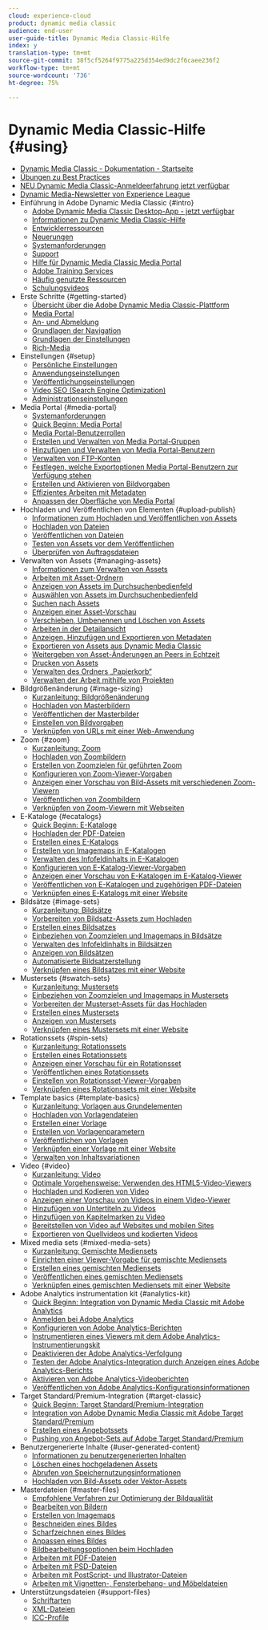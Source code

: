 ```yaml
---
cloud: experience-cloud
product: dynamic media classic
audience: end-user
user-guide-title: Dynamic Media Classic-Hilfe
index: y
translation-type: tm+mt
source-git-commit: 38f5cf5264f9775a225d354ed9dc2f6caee236f2
workflow-type: tm+mt
source-wordcount: '736'
ht-degree: 75%

---
```



# Dynamic Media Classic-Hilfe {#using}

+ [Dynamic Media Classic - Dokumentation - Startseite](home.md)
+ [Übungen zu Best Practices](https://docs.adobe.com/content/help/en/experience-manager-learn/dynamic-media-classic-tutorial/overview.html)
+ [NEU Dynamic Media Classic-Anmeldeerfahrung jetzt verfügbar](new-ui-2020.md)
+ [Dynamic Media-Newsletter von Experience League](dynamic-media-newsletter.md)
+ Einführung in Adobe Dynamic Media Classic {#intro}
   + [Adobe Dynamic Media Classic Desktop-App - jetzt verfügbar](dynamic-media-classic-desktop-app.md)
   + [Informationen zu Dynamic Media Classic-Hilfe](introduction.md)
   + [Entwicklerressourcen](developer-resources.md)
   + [Neuerungen](whats-new.md)
   + [Systemanforderungen](system-requirements.md)
   + [Support](support.md)
   + [Hilfe für Dynamic Media Classic Media Portal](help-dmc-media-portal.md)
   + [Adobe Training Services](training-services.md)
   + [Häufig genutzte Ressourcen](popular-resources.md)
   + [Schulungsvideos](training-videos.md)
+ Erste Schritte {#getting-started}
   + [Übersicht über die Adobe Dynamic Media Classic-Plattform](dmc-platform-overview.md)
   + [Media Portal](media-portal.md)
   + [An- und Abmeldung](signing-out.md)
   + [Grundlagen der Navigation](navigation-basics.md)
   + [Grundlagen der Einstellungen](setup-basics.md)
   + [Rich-Media](rich-media.md)
+ Einstellungen {#setup}
   + [Persönliche Einstellungen](personal-setup.md)
   + [Anwendungseinstellungen](application-setup.md)
   + [Veröffentlichungseinstellungen](publish-setup.md)
   + [Video SEO (Search Engine Optimization)](video-seo-search-engine-optimization.md)
   + [Administrationseinstellungen](administration-setup.md)
+ Media Portal {#media-portal}
   + [Systemanforderungen](system-requirements-1.md)
   + [Quick Beginn: Media Portal](quick-start-media-portal-administration.md)
   + [Media Portal-Benutzerrollen](media-portal-user-roles.md)
   + [Erstellen und Verwalten von Media Portal-Gruppen](creating-media-portal-groups.md)
   + [Hinzufügen und Verwalten von Media Portal-Benutzern](adding-media-portal-users.md)
   + [Verwalten von FTP-Konten](ftp-accounts.md)
   + [Festlegen, welche Exportoptionen Media Portal-Benutzern zur Verfügung stehen](specifying-export-options-available-media.md)
   + [Erstellen und Aktivieren von Bildvorgaben](creating-enabling-image-presets.md)
   + [Effizientes Arbeiten mit Metadaten](making-efficient-metadata.md)
   + [Anpassen der Oberfläche von Media Portal](customizing-media-portal-screen.md)
+ Hochladen und Veröffentlichen von Elementen {#upload-publish}
   + [Informationen zum Hochladen und Veröffentlichen von Assets](about-asset-upload-publish.md)
   + [Hochladen von Dateien](uploading-files.md)
   + [Veröffentlichen von Dateien ](publishing-files.md)
   + [Testen von Assets vor dem Veröffentlichen](testing-assets-making-them-public.md)
   + [Überprüfen von Auftragsdateien](checking-job-files.md)
+ Verwalten von Assets {#managing-assets}
   + [Informationen zum Verwalten von Assets](about-managing-assets.md)
   + [Arbeiten mit Asset-Ordnern](asset-folders.md)
   + [Anzeigen von Assets im Durchsuchenbedienfeld](viewing-assets-browse-panel.md)
   + [Auswählen von Assets im Durchsuchenbedienfeld](selecting-assets-browse-panel.md)
   + [Suchen nach Assets](searching-assets.md)
   + [Anzeigen einer Asset-Vorschau](previewing-asset.md)
   + [Verschieben, Umbenennen und Löschen von Assets](moving-renaming-deleting-assets.md)
   + [Arbeiten in der Detailansicht ](detail-view.md)
   + [Anzeigen, Hinzufügen und Exportieren von Metadaten](viewing-adding-exporting-metadata.md)
   + [Exportieren von Assets aus Dynamic Media Classic](exporting-assets-from-dmc.md)
   + [Weitergeben von Asset-Änderungen an Peers in Echtzeit](sharing-asset-changes-peers-real.md)
   + [Drucken von Assets](printing-assets.md)
   + [Verwalten des Ordners „Papierkorb“](trash-folder.md)
   + [Verwalten der Arbeit mithilfe von Projekten](organizing-projects.md)
+ Bildgrößenänderung {#image-sizing}
   + [Kurzanleitung: Bildgrößenänderung](quick-start-image-sizing.md)
   + [Hochladen von Masterbildern](uploading-master-images.md)
   + [Veröffentlichen der Masterbilder](publishing-master-images.md)
   + [Einstellen von Bildvorgaben](setting-image-presets.md)
   + [Verknüpfen von URLs mit einer Web-Anwendung](linking-urls-web-application.md)
+ Zoom {#zoom}
   + [Kurzanleitung: Zoom](quick-start-zoom.md)
   + [Hochladen von Zoombildern](uploading-zoom-images.md)
   + [Erstellen von Zoomzielen für geführten Zoom](creating-zoom-targets-guided-zoom.md)
   + [Konfigurieren von Zoom-Viewer-Vorgaben](setting-zoom-viewer-presets.md)
   + [Anzeigen einer Vorschau von Bild-Assets mit verschiedenen Zoom-Viewern](previewing-image-assets-different-zoom.md)
   + [Veröffentlichen von Zoombildern](publishing-zoom-images.md)
   + [Verknüpfen von Zoom-Viewern mit Webseiten](linking-zoom-viewers-web-pages.md)
+ E-Kataloge {#ecatalogs}
   + [Quick Beginn: E-Kataloge](quick-start-ecatalog.md)
   + [Hochladen der PDF-Dateien](uploading-pdf-files.md)
   + [Erstellen eines E-Katalogs](creating-ecatalog.md)
   + [Erstellen von Imagemaps in E-Katalogen](creating-ecatalog-image-maps.md)
   + [Verwalten des Infofeldinhalts in E-Katalogen](info-panel-content.md)
   + [Konfigurieren von E-Katalog-Viewer-Vorgaben](setting-ecatalog-viewer-presets.md)
   + [Anzeigen einer Vorschau von E-Katalogen im E-Katalog-Viewer](previewing-ecatalogs-ecatalog-viewer.md)
   + [Veröffentlichen von E-Katalogen und zugehörigen PDF-Dateien](publishing-ecatalogs-associated-pdfs.md)
   + [Verknüpfen eines E-Katalogs mit einer Website](linking-ecatalog-web-page.md)
+ Bildsätze {#image-sets}
   + [Kurzanleitung: Bildsätze](quick-start-image-sets.md)
   + [Vorbereiten von Bildsatz-Assets zum Hochladen](preparing-image-set-assets-upload.md)
   + [Erstellen eines Bildsatzes](creating-image-set.md)
   + [Einbeziehen von Zoomzielen und Imagemaps in Bildsätze](including-zoom-targets-image-maps.md)
   + [Verwalten des Infofeldinhalts in Bildsätzen](info-panel-content-1.md)
   + [Anzeigen von Bildsätzen](viewing-image-sets.md)
   + [Automatisierte Bildsatzerstellung](automated-image-set-generation.md)
   + [Verknüpfen eines Bildsatzes mit einer Website](linking-image-set-web-page.md)
+ Mustersets {#swatch-sets}
   + [Kurzanleitung: Mustersets](quick-start-swatch-sets.md)
   + [Einbeziehen von Zoomzielen und Imagemaps in Mustersets](including-zoom-targets-image-maps-1.md)
   + [Vorbereiten der Musterset-Assets für das Hochladen](preparing-swatch-set-assets-upload.md)
   + [Erstellen eines Mustersets](creating-swatch-set.md)
   + [Anzeigen von Mustersets](viewing-swatch-sets.md)
   + [Verknüpfen eines Mustersets mit einer Website](linking-swatch-set-web-page.md)
+ Rotationssets {#spin-sets}
   + [Kurzanleitung: Rotationssets](quick-start-spin-sets.md)
   + [Erstellen eines Rotationssets](creating-spin-set.md)
   + [Anzeigen einer Vorschau für ein Rotationsset](previewing-spin-set.md)
   + [Veröffentlichen eines Rotationssets](publishing-spin-set.md)
   + [Einstellen von Rotationsset-Viewer-Vorgaben](setting-spin-set-viewer-presets.md)
   + [Verknüpfen eines Rotationssets mit einer Website](linking-spin-set-web-page.md)
+ Template basics {#template-basics}
   + [Kurzanleitung: Vorlagen aus Grundelementen](quick-start-template-basics.md)
   + [Hochladen von Vorlagendateien](uploading-template-files.md)
   + [Erstellen einer Vorlage](creating-template.md)
   + [Erstellen von Vorlagenparametern](creating-template-parameters.md)
   + [Veröffentlichen von Vorlagen](publishing-templates.md)
   + [Verknüpfen einer Vorlage mit einer Website](linking-template-web-page.md)
   + [Verwalten von Inhaltsvariationen](content-variations.md)
+ Video {#video}
   + [Kurzanleitung: Video](quick-start-video.md)
   + [Optimale Vorgehensweise: Verwenden des HTML5-Video-Viewers](best-practice-using-html5-video.md)
   + [Hochladen und Kodieren von Video](uploading-encoding-videos.md)
   + [Anzeigen einer Vorschau von Videos in einem Video-Viewer](previewing-videos-video-viewer.md)
   + [Hinzufügen von Untertiteln zu Videos](adding-captions-video.md)
   + [Hinzufügen von Kapitelmarken zu Video](adding-chapter-markers-video.md)
   + [Bereitstellen von Video auf Websites und mobilen Sites](deploying-video-websites-mobile-sites.md)
   + [Exportieren von Quellvideos und kodierten Videos](exporting-source-encoded-videos.md)
+ Mixed media sets {#mixed-media-sets}
   + [Kurzanleitung: Gemischte Mediensets](quick-start-mixed-media-sets.md)
   + [Einrichten einer Viewer-Vorgabe für gemischte Mediensets](setting-mixed-media-set-viewer.md)
   + [Erstellen eines gemischten Mediensets](creating-mixed-media-set.md)
   + [Veröffentlichen eines gemischten Mediensets](publishing-mixed-media-set.md)
   + [Verknüpfen eines gemischten Mediensets mit einer Website](linking-mixed-media-set-web.md)
+ Adobe Analytics instrumentation kit {#analytics-kit}
   + [Quick Beginn: Integration von Dynamic Media Classic mit Adobe Analytics](quick-start-integrating-dmc-analytics.md)
   + [Anmelden bei Adobe Analytics](log-analytics.md)
   + [Konfigurieren von Adobe Analytics-Berichten](configuring-analytics-reports.md)
   + [Instrumentieren eines Viewers mit dem Adobe Analytics-Instrumentierungskit](instrumenting-viewer-using-analytics-instrumentation.md)
   + [Deaktivieren der Adobe Analytics-Verfolgung](disabling-analytics-tracking.md)
   + [Testen der Adobe Analytics-Integration durch Anzeigen eines Adobe Analytics-Berichts](testing-integration-viewing-analytics-report.md)
   + [Aktivieren von Adobe Analytics-Videoberichten](enabling-analytics-video-reports.md)
   + [Veröffentlichen von Adobe Analytics-Konfigurationsinformationen](publishing-analytics-configuration-information.md)
+ Target Standard/Premium-Integration {#target-classic}
   + [Quick Beginn: Target Standard/Premium-Integration](quick-start-target-integration.md)
   + [Integration von Adobe Dynamic Media Classic mit Adobe Target Standard/Premium](integrating-dmc-with-target.md)
   + [Erstellen eines Angebotssets](creating-offer-set.md)
   + [Pushing von Angebot-Sets auf Adobe Target Standard/Premium](pushing-offer-sets-target.md)
+ Benutzergenerierte Inhalte {#user-generated-content}
   + [Informationen zu benutzergenerierten Inhalten](about-ugc.md)
   + [Löschen eines hochgeladenen Assets](deleting-uploaded-asset.md)
   + [Abrufen von Speichernutzungsinformationen](getting-disk-usage-information.md)
   + [Hochladen von Bild-Assets oder Vektor-Assets](uploading-image-asset-or-vector.md)
+ Masterdateien {#master-files}
   + [Empfohlene Verfahren zur Optimierung der Bildqualität](best-practices-optimizing-quality-images.md)
   + [Bearbeiten von Bildern](editing-images.md)
   + [Erstellen von Imagemaps](creating-image-maps.md)
   + [Beschneiden eines Bildes](cropping-image.md)
   + [Scharfzeichnen eines Bildes](sharpening-image.md)
   + [Anpassen eines Bildes](adjusting-image.md)
   + [Bildbearbeitungsoptionen beim Hochladen](image-editing-options-upload.md)
   + [Arbeiten mit PDF-Dateien](pdfs.md)
   + [Arbeiten mit PSD-Dateien ](psd-files.md)
   + [Arbeiten mit PostScript- und Illustrator-Dateien](postscript-illustrator-files.md)
   + [Arbeiten mit Vignetten-, Fensterbehang- und Möbeldateien](vignette-window-covering-cabinet-files.md)
+ Unterstützungsdateien {#support-files}
   + [Schriftarten](fonts.md)
   + [XML-Dateien](xml-files.md)
   + [ICC-Profile](icc-profiles.md)
